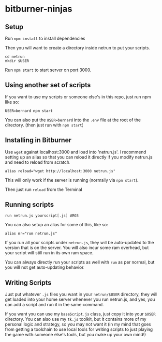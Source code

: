 # bitburner-ninjas

## Setup

Run `npm install` to install dependencies

Then you will want to create a directory inside netrun to put your scripts.

    cd netrun
    mkdir $USER

Run `npm start` to start server on port 3000.

## Using another set of scripts

If you want to use my scripts or someone else's in this repo, just run npm like so:

    USER=bernard npm start

You can also put the `USER=bernard` into the `.env` file at the root of the
directory.  (then just run with `npm start`)

## Installing in Bitburner

Use `wget` against localhost:3000 and load into 'netrun.js'.  I recommend
setting up an alias so that you can reload it directly if you modify netrun.js
and need to reload from scratch.

    alias reload="wget http://localhost:3000 netrun.js"

This will only work if the server is running (normally via `npm start`).

Then just run `reload` from the Terminal

## Running scripts

    run netrun.js yourscript[.js] ARGS

You can also setup an alias for some of this, like so:

    alias nr="run netrun.js"

If you run all your scripts under `netrun.js`, they will be auto-updated to the
version that is on the server. You will also incur some ram overhead, but your
script will still run in its own ram space.

You can always directly run your scripts as well with `run` as per normal, but
you will not get auto-updating behavior.

## Writing Scripts

Just put whatever `.js` files you want in your `netrun/$USER` directory, they
will get loaded into your home server whenever you run netrun.js, and yes, you
can add a script and run it in the same command.

If you want you can use my `baseScript.js` class, just copy it into your
`$USER` directory.  You can also use my `tk.js` toolkit, but it contains more
of my personal logic and strategy, so you may not want it (in my mind that goes
from getting a toolchain to use local tools for writing scripts to just playing
the game with someone else's tools, but you make up your own mind!)

